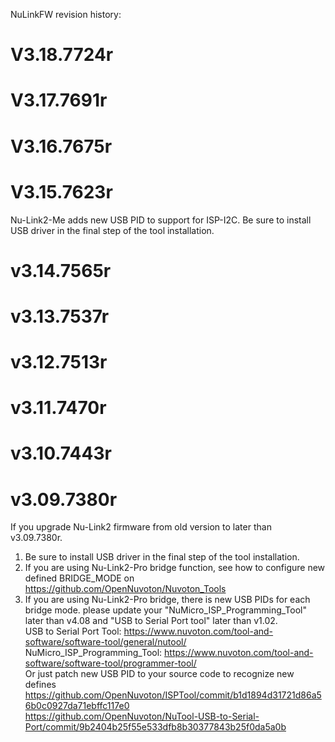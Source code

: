 NuLinkFW revision history:

# V3.18.7724r
# V3.17.7691r
# V3.16.7675r
# V3.15.7623r
Nu-Link2-Me adds new USB PID to support for ISP-I2C.
Be sure to install USB driver in the final step of the tool installation.
# v3.14.7565r
# v3.13.7537r
# v3.12.7513r
# v3.11.7470r
# v3.10.7443r
# v3.09.7380r
If you upgrade Nu-Link2 firmware from old version to later than v3.09.7380r. 
1. Be sure to install USB driver in the final step of the tool installation.
2. If you are using Nu-Link2-Pro bridge function, see how to configure new defined BRIDGE_MODE on https://github.com/OpenNuvoton/Nuvoton_Tools
3. If you are using Nu-Link2-Pro bridge, there is new USB PIDs for each bridge mode. please update your "NuMicro_ISP_Programming_Tool" later than v4.08 and "USB to Serial Port tool" later than v1.02.  
USB to Serial Port Tool: https://www.nuvoton.com/tool-and-software/software-tool/general/nutool/  
NuMicro_ISP_Programming_Tool: https://www.nuvoton.com/tool-and-software/software-tool/programmer-tool/  
Or just patch new USB PID to your source code to recognize new defines   
   https://github.com/OpenNuvoton/ISPTool/commit/b1d1894d31721d86a56b0c0927da71ebffc117e0  
   https://github.com/OpenNuvoton/NuTool-USB-to-Serial-Port/commit/9b2404b25f55e533dfb8b30377843b25f0da5a0b  
       
